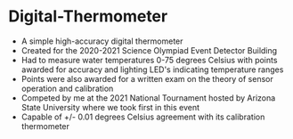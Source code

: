 # Digital-Thermometer
- A simple high-accuracy digital thermometer
- Created for the 2020-2021 Science Olympiad Event Detector Building
- Had to measure water temperatures 0-75 degrees Celsius with points awarded for accuracy and lighting LED's indicating temperature ranges
- Points were also awarded for a written exam on the theory of sensor operation and calibration
- Competed by me at the 2021 National Tournament hosted by Arizona State University where we took first in this event
- Capable of +/- 0.01 degrees Celsius agreement with its calibration thermometer

